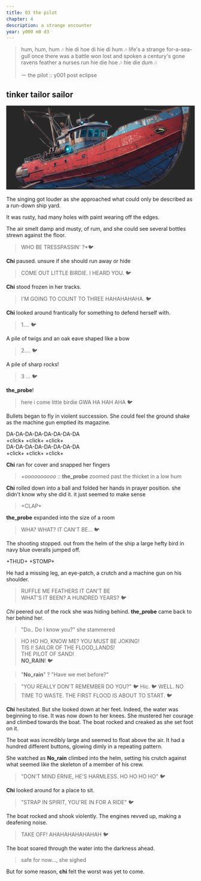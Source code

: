 ```yaml
---
title: 03 the pilot  
chapter: 4  
description: a strange encounter
year: y000 m0 d3  
---
```


> 
> hum, hum, hum 🎶
> hie di hoe di
> hie di hum 🎶
> life's a strange
> for-a-sea-gull 
> once there was 
> a battle won 
> lost and spoken
> a century's gone
> ravens feather a
> nurses run
> hie die hoe 🎶
> hie die dum 🎶
>
> ー the pilot :: y001 post eclipse

## tinker tailor sailor
![boat](./boat.png)

The singing got louder as she approached what could only be described as a run-down ship yard. 

It was rusty, had many holes with paint wearing off the edges.

The air smelt damp and musty, of rum, and she could see several bottles strewn against the floor.

> WHO BE TRESSPASSIN' ?*🐦

**Chi** paused. unsure if she should run away or hide

> COME OUT LITTLE BIRDIE. I HEARD YOU. 🐦

**Chi** stood frozen in her tracks.

> I'M GOING TO COUNT TO THREE HAHAHAHAHA. 🐦

**Chi** looked around frantically for something to defend herself with.

> 1.... 🐦

A pile of twigs and an oak eave shaped like a bow

> 2.... 🐦

A pile of sharp rocks! 

 > 3 ... 🐦

**the_probe**!

> here i come little birdie GWA HA HAH AHA 🐦

Bullets began to fly in violent succession. She could feel the ground shake as the machine gun emptied its magazine.

DA-DA-DA-DA-DA-DA-DA-DA\
+click+ +click+ +click+\
DA-DA-DA-DA-DA-DA-DA-DA\
+click+ +click+ +click+

**Chi** ran for cover and snapped her fingers

> +*oooooooooo* :: **the_probe** zoomed past the thicket in a low hum

**Chi** rolled down into a ball and folded her hands in prayer position. she didn't know why she did it. it just seemed to make sense

> +CLAP+

**the_probe** expanded into the size of a room

> WHA? WHAT? IT CAN'T BE... 🐦

The shooting stopped. out from the helm of the ship a large hefty bird in navy blue overalls jumped off.

+THUD+ 
+STOMP+

He had a missing leg, an eye-patch, a crutch and a machine gun on his shoulder.

> RUFFLE ME FEATHERS IT CAN'T BE \
> WHAT'S IT BEEN? A HUNDRED YEARS? 🐦

*Chi* peered out of the rock she was hiding behind. **the_probe** came back to her behind her.

> "Do.. Do I know you?" she stammered

> HO HO HO, KNOW ME? YOU MUST BE JOKING! \
> TIS I! SAILOR OF THE FLOOD_LANDS! \
> THE PILOT OF SAND! \
> **NO_RAIN**! 🐦

> "**No_rain**" ? "Have we met before?"

> "YOU REALLY DON'T REMEMBER DO YOU?" 🐦
> Hic. 🐦
> WELL. NO TIME TO WASTE. THE FIRST FLOOD IS ABOUT TO START. 🐦

**Chi** hesitated. But she looked down at her feet. Indeed, the water was beginning to rise. It was now down to her knees. She mustered her courage and climbed towards the boat. The boat rocked and creaked as she set foot on it.

The boat was incredibly large and seemed to float above the air. It had a hundred different buttons, glowing dimly in a repeating pattern. 

She watched as **No_rain** climbed into the helm, setting his crutch against what seemed like the skeleton of a member of his crew.

> "DON'T MIND ERNIE, HE'S HARMLESS. HO HO HO HO" 🐦

**Chi** looked around for a place to sit.

> "STRAP IN SPIRIT, YOU'RE IN FOR A RIDE" 🐦

The boat rocked and shook violently. The engines revved up, making a deafening noise.

> TAKE OFF! AHAHAHAHAHAHAH 🐦

The boat soared through the water into the darkness ahead.

> safe for now..., she sighed

But for some reason, **chi** felt the worst was yet to come.